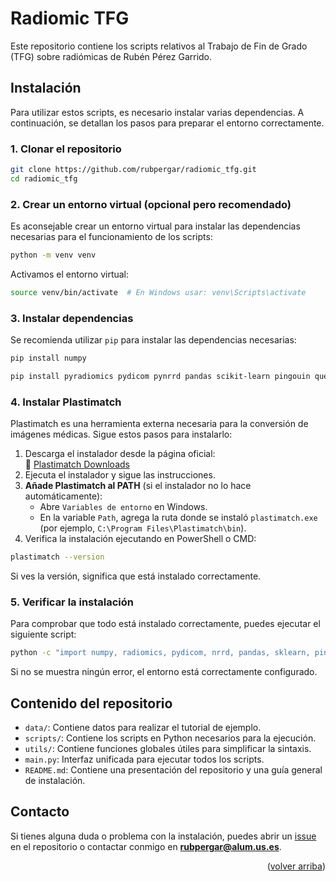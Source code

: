 <a name="readme-top"></a>

# Radiomic TFG

Este repositorio contiene los scripts relativos al Trabajo de Fin de Grado (TFG) sobre radiómicas de Rubén Pérez Garrido.

## Instalación

Para utilizar estos scripts, es necesario instalar varias dependencias. A continuación, se detallan los pasos para preparar el entorno correctamente.

### 1. Clonar el repositorio

```bash
git clone https://github.com/rubpergar/radiomic_tfg.git
cd radiomic_tfg
```

### 2. Crear un entorno virtual (opcional pero recomendado)

Es aconsejable crear un entorno virtual para instalar las dependencias necesarias para el funcionamiento de los scripts:

```bash
python -m venv venv
```

Activamos el entorno virtual:

```bash
source venv/bin/activate  # En Windows usar: venv\Scripts\activate
```

### 3. Instalar dependencias

Se recomienda utilizar `pip` para instalar las dependencias necesarias:

```bash
pip install numpy
```

```bash
pip install pyradiomics pydicom pynrrd pandas scikit-learn pingouin questionary argparse
```

### 4. Instalar Plastimatch

Plastimatch es una herramienta externa necesaria para la conversión de imágenes médicas. Sigue estos pasos para instalarlo:

1. Descarga el instalador desde la página oficial:  
   🔗 [Plastimatch Downloads](https://sourceforge.net/projects/plastimatch/)
2. Ejecuta el instalador y sigue las instrucciones.
3. **Añade Plastimatch al PATH** (si el instalador no lo hace automáticamente):
   - Abre `Variables de entorno` en Windows.
   - En la variable `Path`, agrega la ruta donde se instaló `plastimatch.exe` (por ejemplo, `C:\Program Files\Plastimatch\bin`).
4. Verifica la instalación ejecutando en PowerShell o CMD:

```sh
plastimatch --version
```

Si ves la versión, significa que está instalado correctamente.

### 5. Verificar la instalación

Para comprobar que todo está instalado correctamente, puedes ejecutar el siguiente script:

```bash
python -c "import numpy, radiomics, pydicom, nrrd, pandas, sklearn, pingouin, questionary, argparse; print('Instalación correcta')"
```

Si no se muestra ningún error, el entorno está correctamente configurado.

## Contenido del repositorio

- `data/`: Contiene datos para realizar el tutorial de ejemplo.
- `scripts/`: Contiene los scripts en Python necesarios para la ejecución.
- `utils/`: Contiene funciones globales útiles para simplificar la sintaxis.
- `main.py`: Interfaz unificada para ejecutar todos los scripts.
- `README.md`: Contiene una presentación del repositorio y una guía general de instalación.

## Contacto

Si tienes alguna duda o problema con la instalación, puedes abrir un [issue](https://github.com/rubpergar/radiomic_tfg/issues) en el repositorio o contactar conmigo en **rubpergar@alum.us.es**.

<p align="right">(<a href="#readme-top">volver arriba</a>)</p>
